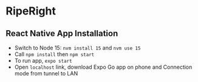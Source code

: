 # RipeRight
## React Native App Installation
* Switch to Node 15: `nvm install 15` and `nvm use 15`
* Call `npm install` then `npm start`
* To run app, `expo start`
* Open `localhost` link, download Expo Go app on phone and Connection mode from tunnel to LAN
